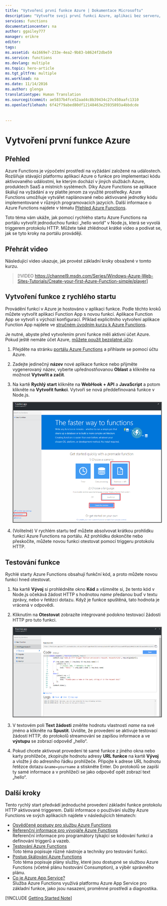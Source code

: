```yaml
---
title: "Vytvoření první funkce Azure | Dokumentace Microsoftu"
description: "Vytvořte svoji první funkci Azure, aplikaci bez serveru, za méně než dvě minuty."
services: functions
documentationcenter: na
author: ggailey777
manager: erikre
editor: 
tags: 
ms.assetid: 4a1669e7-233e-4ea2-9b83-b8624f2dbe59
ms.service: functions
ms.devlang: multiple
ms.topic: hero-article
ms.tgt_pltfrm: multiple
ms.workload: na
ms.date: 11/14/2016
ms.author: glenga
translationtype: Human Translation
ms.sourcegitcommit: ae5837b4fce52aad4c8b39434c27c450aafc1310
ms.openlocfilehash: 6f42f79abed80df12148463e25935893a4bbdcde


---
```

# <a name="create-your-first-azure-function"></a>Vytvoření první funkce Azure
## <a name="overview"></a>Přehled
Azure Functions je výpočetní prostředí na vyžádání založené na událostech. Rozšiřuje stávající platformu aplikací Azure o funkce pro implementaci kódu aktivovaného událostmi, ke kterým dochází v jiných službách Azure, produktech SaaS a místních systémech. Díky Azure Functions se aplikace škálují na vyžádání a vy platíte jenom za využité prostředky. Azure Functions umožňuje vytvářet naplánované nebo aktivované jednotky kódu implementované v různých programovacích jazycích. Další informace o Azure Functions najdete v tématu [Přehled Azure Functions](functions-overview.md).

Toto téma vám ukáže, jak pomocí rychlého startu Azure Functions na portálu vytvořit jednoduchou funkci „hello world“ v Node.js, která se vyvolá triggerem protokolu HTTP. Můžete také zhlédnout krátké video a podívat se, jak se tyto kroky na portálu provádějí.

## <a name="watch-the-video"></a>Přehrát video
Následující video ukazuje, jak provést základní kroky obsažené v tomto kurzu. 

> [!VIDEO https://channel9.msdn.com/Series/Windows-Azure-Web-Sites-Tutorials/Create-your-first-Azure-Function-simple/player]
> 
> 

## <a name="create-a-function-from-the-quickstart"></a>Vytvoření funkce z rychlého startu
Provádění funkcí v Azure je hostováno v aplikaci funkce. Podle těchto kroků můžete vytvořit aplikaci Function App s novou funkcí. Aplikace Function App se vytvoří s výchozí konfigurací. Příklad explicitního vytvoření aplikace Function App najdete ve [stručném úvodním kurzu k Azure Functions](functions-create-first-azure-function-azure-portal.md).

Je nutné, abyste před vytvořením první funkce měli aktivní účet Azure. Pokud ještě nemáte účet Azure, [můžete použít bezplatné účty](https://azure.microsoft.com/free/).

1. Přejděte na stránku [portálu Azure Functions](https://functions.azure.com/signin) a přihlaste se pomocí účtu Azure.
2. Zadejte jedinečný **název** nové aplikace funkce nebo přijměte vygenerovaný název, vyberte upřednostňovanou **Oblast** a klikněte na možnost **Vytvořit a začít**. 
3. Na kartě **Rychlý start** klikněte na **WebHook + API** a **JavaScript** a potom klikněte na **Vytvořit funkci**. Vytvoří se nová předdefinovaná funkce v Node.js. 
   
    ![](./media/functions-create-first-azure-function/function-app-quickstart-node-webhook.png)
4. (Volitelné) V rychlém startu teď můžete absolvovat krátkou prohlídku funkcí Azure Functions na portálu. Až prohlídku dokončíte nebo přeskočíte, můžete novou funkci otestovat pomocí triggeru protokolu HTTP.

## <a name="test-the-function"></a>Testování funkce
Rychlé starty Azure Functions obsahují funkční kód, a proto můžete novou funkci hned otestovat.

1. Na kartě **Vývoj** si prohlédněte okno **Kód** a všimněte si, že tento kód v Node.js očekává žádost HTTP s hodnotou *name* předanou buď v textu zprávy, nebo v řetězci dotazu. Když je funkce spuštěná, tato hodnota je vrácená v odpovědi.
   
2. Kliknutím na **Otestovat** zobrazíte integrované podokno testovací žádosti HTTP pro tuto funkci.
 
    ![](./media/functions-create-first-azure-function/function-app-develop-tab-testing.png)

2. V textovém poli **Text žádosti** změňte hodnotu vlastnosti *name* na své jméno a klikněte na **Spustit**. Uvidíte, že provedení se aktivuje testovací žádostí HTTP, do protokolů streamování se zapíšou informace a ve **výstupu** se zobrazí odpověď „hello“.
 
3. Pokud chcete aktivovat provedení té samé funkce z jiného okna nebo karty prohlížeče, zkopírujte hodnotu adresy **URL funkce** na kartě **Vývoj** a vložte ji do adresního řádku prohlížeče. Připojte k adrese URL hodnotu řetězce dotazu `&name=yourname` a stiskněte Enter. Do protokolů se zapíší ty samé informace a v prohlížeči se jako odpověď opět zobrazí text „hello“.

## <a name="next-steps"></a>Další kroky
Tento rychlý start předvádí jednoduché provedení základní funkce protokolu HTTP aktivované triggerem. Další informace o používání služby Azure Functions ve svých aplikacích najdete v následujících tématech:

* [Osvědčené postupy pro službu Azure Functions](functions-best-practices.md)
* [Referenční informace pro vývojáře Azure Functions](functions-reference.md)  
  Referenční informace pro programátory týkající se kódování funkcí a definování triggerů a vazeb.
* [Testování Azure Functions](functions-test-a-function.md)  
  Toto téma popisuje různé nástroje a techniky pro testování funkcí.
* [Postup škálování Azure Functions](functions-scale.md)  
  Toto téma popisuje plány služby, které jsou dostupné se službou Azure Functions (včetně plánu hostování Consumption), a výběr správného plánu. 
* [Co je Azure App Service?](../app-service/app-service-value-prop-what-is.md)  
  Služba Azure Functions využívá platformu Azure App Service pro základní funkce, jako jsou nasazení, proměnné prostředí a diagnostika. 

[!INCLUDE [Getting Started Note](../../includes/functions-get-help.md)]




<!--HONumber=Nov16_HO4-->


